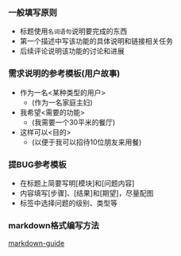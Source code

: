 ### 一般填写原则
- 标题使用`名词语句`说明要完成的东西
- 第一个描述中写该功能的具体说明和链接相关任务
- 后续评论说明该功能的讨论和进展

### 需求说明的参考模板(用户故事)
- 作为一名<某种类型的用户>
    - (作为一名家庭主妇)
- 我希望<需要的功能>
    - (我需要一个30平米的餐厅)
- 这样可以<目的>
    - (以便于我可以招待10位朋友来用餐)

### 提BUG参考模板
- 在标题上简要写明[模块]和[问题内容]
- 内容填写[步骤]、[结果]和[期望]，尽量配图
- 标签中选择问题的级别、类型等

### markdown格式编写方法
[markdown-guide](http://dev:802/sqa/works/src/branch/master/DocWriting/markdown-guide/markdown-guide.md)